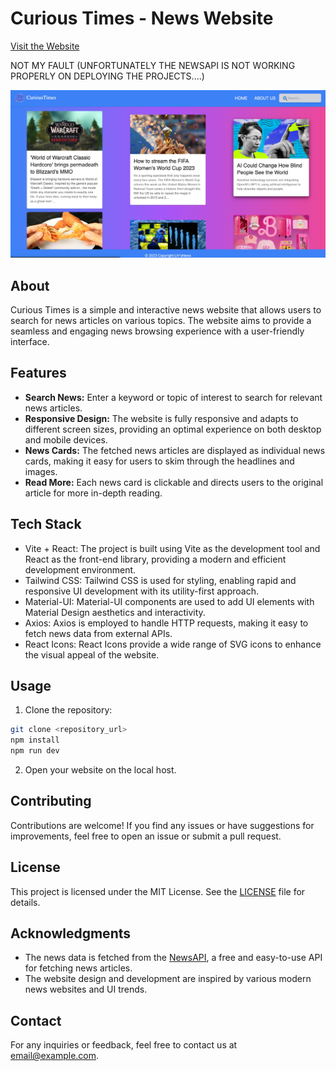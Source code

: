 # Curious Times - News Website
[Visit the Website]([https://www.example.com](https://trivia-site.vercel.app/))

NOT MY FAULT
(UNFORTUNATELY THE NEWSAPI IS NOT WORKING PROPERLY ON DEPLOYING THE PROJECTS....)

![Screenshot](public/ss.jpeg)

## About

Curious Times is a simple and interactive news website that allows users to search for news articles on various topics. The website aims to provide a seamless and engaging news browsing experience with a user-friendly interface.

## Features

- **Search News:** Enter a keyword or topic of interest to search for relevant news articles.
- **Responsive Design:** The website is fully responsive and adapts to different screen sizes, providing an optimal experience on both desktop and mobile devices.
- **News Cards:** The fetched news articles are displayed as individual news cards, making it easy for users to skim through the headlines and images.
- **Read More:** Each news card is clickable and directs users to the original article for more in-depth reading.

## Tech Stack

- Vite + React: The project is built using Vite as the development tool and React as the front-end library, providing a modern and efficient development environment.
- Tailwind CSS: Tailwind CSS is used for styling, enabling rapid and responsive UI development with its utility-first approach.
- Material-UI: Material-UI components are used to add UI elements with Material Design aesthetics and interactivity.
- Axios: Axios is employed to handle HTTP requests, making it easy to fetch news data from external APIs.
- React Icons: React Icons provide a wide range of SVG icons to enhance the visual appeal of the website.

## Usage

1. Clone the repository:

```bash
git clone <repository_url>
npm install
npm run dev
```
2. Open your website on the local host.

## Contributing

Contributions are welcome! If you find any issues or have suggestions for improvements, feel free to open an issue or submit a pull request.

## License

This project is licensed under the MIT License. See the [LICENSE](LICENSE) file for details.

## Acknowledgments

- The news data is fetched from the [NewsAPI](https://newsapi.org/), a free and easy-to-use API for fetching news articles.
- The website design and development are inspired by various modern news websites and UI trends.

## Contact

For any inquiries or feedback, feel free to contact us at [email@example.com](yuvrajjadon10@gmail.com).
